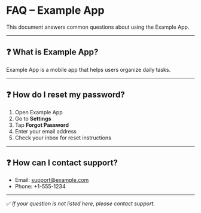 # FAQ – Example App

This document answers common questions about using the Example App.

---

## ❓ What is Example App?

Example App is a mobile app that helps users organize daily tasks.

---

## ❓ How do I reset my password?

1. Open Example App
2. Go to **Settings**
3. Tap **Forgot Password**
4. Enter your email address
5. Check your inbox for reset instructions

---

## ❓ How can I contact support?

- Email: support@example.com
- Phone: +1-555-1234

---

✅ *If your question is not listed here, please contact support.*
